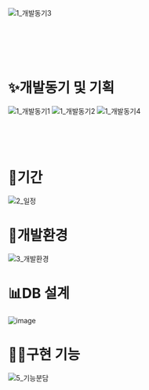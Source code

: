 ![1_개발동기3](https://github.com/eunzzzzz1/projectCruise/assets/139827141/4d3751cf-8283-4be2-b21e-67e20c2d3ad1)
<br>
<br>
<br>

<br>

<br>

# ✨개발동기 및 기획
![1_개발동기1](https://github.com/eunzzzzz1/projectCruise/assets/139827141/d2cc9b71-6fca-40bb-9337-8fe4269ed5f4)
![1_개발동기2](https://github.com/eunzzzzz1/projectCruise/assets/139827141/d5b78b93-750f-461f-9f50-cd2ff7504e8e)
![1_개발동기4](https://github.com/eunzzzzz1/projectCruise/assets/139827141/8ba94c46-50e7-414a-807b-7413d0b16169)


<br>

<br>

<br>

# 📅기간
![2_일정](https://github.com/eunzzzzz1/projectCruise/assets/139827141/f5d3d098-98e8-4ccb-a175-5fa60b2d9842)
<br>

# 🔧개발환경
![3_개발환경](https://github.com/eunzzzzz1/projectCruise/assets/139827141/e1734d64-a1d8-475f-9f40-dc17e492968f)
<br>

# 📊DB 설계
![image](https://github.com/eunzzzzz1/projectCruise/assets/139827141/0d892a72-d57d-46c5-928b-734bcad9cd9b)
<br>

# 🧑‍💻구현 기능
![5_기능분담](https://github.com/eunzzzzz1/projectCruise/assets/139827141/bac107b6-6f44-4824-a940-7e78f646a2f7)


